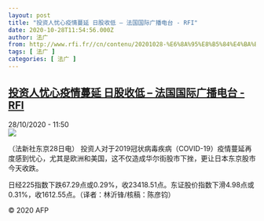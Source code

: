 ```yaml
---
layout: post
title: "投资人忧心疫情蔓延 日股收低 – 法国国际广播电台 - RFI"
date: 2020-10-28T11:54:56.000Z
author: 法广
from: http://www.rfi.fr//cn/contenu/20201028-%E6%8A%95%E8%B5%84%E4%BA%BA%E5%BF%A7%E5%BF%83%E7%96%AB%E6%83%85%E8%94%93%E5%BB%B6-%E6%97%A5%E8%82%A1%E6%94%B6%E4%BD%8E
tags: [ 法广 ]
categories: [ 法广 ]
---
```

<!--1603886096000-->
[投资人忧心疫情蔓延 日股收低 – 法国国际广播电台 - RFI](http://www.rfi.fr//cn/contenu/20201028-%E6%8A%95%E8%B5%84%E4%BA%BA%E5%BF%A7%E5%BF%83%E7%96%AB%E6%83%85%E8%94%93%E5%BB%B6-%E6%97%A5%E8%82%A1%E6%94%B6%E4%BD%8E)
------

<div>
<div>28/10/2020 - 11:50</div><img src="https://s.rfi.fr/media/display/0c44329c-190d-11eb-bba3-005056bf87d6/w:310/p:16x9/eco0005b.201028185002.jpg"><div class="t-content__body u-clearfix">            <p>（法新社东京28日电）    投资人对于2019冠状病毒疾病（COVID-19）疫情蔓延再度感到忧心，尤其是欧洲和美国，这不仅造成华尔街股市下挫，更让日本东京股市今天收跌。</p><p>    日经225指数下跌67.29点或0.29%，收23418.51点。东证股价指数下滑4.98点或0.31%，收1612.55点。（译者：林沂锋/核稿：陈彦钧）</p>            <p class="t-copyright">© 2020 AFP</p>        </div>
</div>
